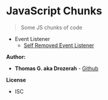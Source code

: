# JavaScript Chunks

> Some JS chunks of code

- Event Listener
  - [Self Removed Event Listener](./Event_Listener/Self_Removed_Event_listener)

__Author:__

* **Thomas G. aka Drozerah** - [Github](https://github.com/Drozerah)

__License__

* ISC
